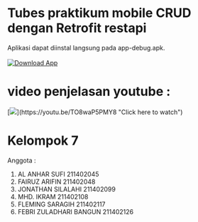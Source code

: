 # Tubes praktikum mobile CRUD dengan Retrofit restapi 
Aplikasi dapat diinstal langsung pada app-debug.apk. <br><br>
[![Download App](https://img.shields.io/badge/Download-APK-green)](https://raw.githubusercontent.com/febrizuladhari/Kelompok7_PraktikumPemrogramanMobile/main/app-debug.apk)
# video penjelasan youtube :

[![](https://img.youtube.com/vi/TO8waP5PMY8/hqdefault.jpg?)](https://youtu.be/TO8waP5PMY8 "Click here to watch")

# Kelompok 7
Anggota : 
1. AL ANHAR SUFI 211402045
2. FAIRUZ ARIFIN 211402048
3. JONATHAN SILALAHI 211402099
4. MHD. IKRAM 211402108
5. FLEMING SARAGIH 211402117
6. FEBRI ZULADHARI BANGUN 211402126
